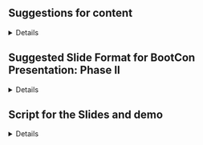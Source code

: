 ## Suggestions for content

<details>

### Version 1
### Organized Flow for BootCon Presentation: Phase II

#### Title: Exploring Web Application Security with Nikto: A Practical Demonstration

---

### Slide 1: Introduction to DVWA
- **Overview**: Introduction to Damn Vulnerable Web Application (DVWA)
- **Purpose**: Explain DVWA as a tool for security training focusing on web vulnerabilities
- **Components Installed**: List Apache, MariaDB, and PHP as prerequisites for DVWA on Kali Linux

---

### Slide 2: Setting Up DVWA on Kali Linux
- **Installation Steps**:
  - Install Apache, MariaDB, PHP
  - Clone DVWA from GitHub
  - Configure MariaDB with `dvwa` database and user
  - Adjust DVWA configuration for database connectivity
- **Initial Access**:
  - Navigate to DVWA in the browser
  - Initialize the database via DVWA setup page

---

### Slide 3: Running a Nikto Scan on DVWA
- **Command Used**: `nikto -h http://localhost/DVWA/`
- **Purpose**: Identify potential security vulnerabilities in the web application
- **Key Findings**:
  - XSS and SQL Injection vulnerabilities
  - Outdated server software and misconfigurations

---

### Slide 4: Analyzing Nikto Scan Results
- **Critical Vulnerabilities**:
  - Potential XSS and SQL Injection points
  - Outdated Apache and PHP versions
  - Misconfigurations and default files presence

---

### Slide 5: Exploiting XSS and SQL Injection
- **XSS Exploit**:
  - Demonstrate how an XSS attack can capture session cookies
  - Use a simple script to showcase cookie theft
- **SQL Injection Exploit**:
  - Illustrate SQL Injection to extract sensitive database information
  - Utilize payloads to manipulate SQL queries and display unauthorized data

---

### Slide 6: Command Injection Demonstration
- **Setup**:
  - Explain the vulnerability setup on DVWA
  - Demonstrate how commands can be injected into the web application
- **Impact**:
  - Show the potential of command injection to execute arbitrary system commands
  - Discuss the consequences of such an attack on system security

---

### Slide 7: Conclusion and Mitigation Strategies
- **Summary of Findings**:
  - Highlight the vulnerabilities discovered and exploited
  - Emphasize the importance of regular security assessments
- **Mitigation Measures**:
  - Suggest security best practices such as sanitization, validation, and secure coding standards
- **Further Steps**:
  - Recommend tools and techniques for ongoing security testing and vulnerability management

---

### Missing Elements and Recommendations:
- **Security Best Practices**:
  - Include more detailed security best practices specific to each type of vulnerability discussed.
- **Advanced Exploitation Techniques**:
  - Consider demonstrating more advanced exploitation techniques for each vulnerability.
- **Tools Integration**:
  - Show how Nikto can be integrated with other security tools for a comprehensive security assessment framework.

This flow ensures a logical progression from setting up the vulnerable application, through conducting and analyzing scans, to exploiting found vulnerabilities and discussing mitigation strategies.

---
### Version 2
### Revised Flow for BootCon Presentation: Phase II

#### Title: "Securing the Web: Hands-On with Nikto and DVWA"

---

### Slide 1: Introduction to Damn Vulnerable Web Application (DVWA)
- **Context**: Explain the role of DVWA in cybersecurity training.
- **Purpose**: To provide a practical environment for learning about web application vulnerabilities.
- **Installation Overview**: Briefly outline the installation components needed for DVWA on Kali Linux (Apache, MariaDB, PHP).

---

### Slide 2: Installing DVWA on Kali Linux
- **Detailed Steps**:
  - Commands for installing Apache, MariaDB, and PHP.
  - Instructions on cloning DVWA from GitHub.
  - Steps to set up the database and configure the web application.
- **Access and Initialization**:
  - Guide on accessing DVWA through the browser and initializing the application settings.

---

### Slide 3: Conducting a Nikto Security Scan
- **Command Explanation**: Describe the use of `nikto -h http://localhost/DVWA/` to initiate the scan.
- **Objectives**: Highlight the aim to uncover prevalent security issues within DVWA.

---

### Slide 4: Nikto Scan Results Overview
- **Key Vulnerabilities Identified**:
  - List critical vulnerabilities such as XSS, SQL Injection, and command injection.
  - Mention outdated components and dangerous configurations detected by Nikto.

---

### Slide 5: Deep Dive into Vulnerability Exploitation
- **XSS Vulnerability**:
  - Step-by-step demonstration of exploiting XSS to hijack sessions and steal cookies.
- **SQL Injection Vulnerability**:
  - Show how SQL Injection can be used to gain unauthorized access to database information.

---

### Slide 6: Demonstrating Command Injection
- **Setup Explanation**:
  - Describe the setup for demonstrating command injection within DVWA.
- **Execution and Impact**:
  - Demonstrate how injected commands can manipulate the server and discuss the potential damages.

---

### Slide 7: Wrapping Up with Mitigation and Best Practices
- **Review of Discoveries**:
  - Summarize the vulnerabilities uncovered and their potential impact.
- **Mitigation Tactics**:
  - Offer detailed recommendations for mitigating the risks associated with each vulnerability.
- **Resource Guidance**:
  - Suggest further readings and tools for attendees to continue their learning and enhance security measures.

---

### Additional Elements to Include:
- **Interactive Demos**:
  - Integrate live demonstrations or interactive elements where participants can engage directly with the presented exploits.
- **Case Studies**:
  - Include real-world case studies where similar vulnerabilities have led to significant security breaches.
- **Q&A Session**:
  - Allocate time for a question and answer session to address specific concerns or clarifications needed by the audience.

This version of the presentation aims to provide a more interactive and engaging experience, encouraging audience participation and deeper understanding of the vulnerabilities and their real-world implications.

</details>

## Suggested Slide Format for BootCon Presentation: Phase II

<details>

### Suggested Slide Format for BootCon Presentation: Phase II

#### Slide 1: Introduction to DVWA
- **Format**: Title and Image
- **Content**:
  - **Title**: "Introduction to Damn Vulnerable Web Application (DVWA)"
  - **Image Description**: A graphical representation of the DVWA logo alongside symbols representing common web vulnerabilities (SQL injection, XSS, etc.).
- **Bullet Points**:
  - Explanation of DVWA as a tool for learning and practicing web application security.
  - Mention its use in educational settings for understanding and mitigating common vulnerabilities.

#### Slide 2: Installing DVWA on Kali Linux
- **Format**: Summary and Bullets
- **Content**:
  - **Summary**: Brief overview of the necessary steps to set up DVWA on a Kali Linux environment.
  - **Bullet Points**:
    - Installation of Apache, MariaDB, and PHP.
    - Cloning DVWA from GitHub and setting directory permissions.
    - Configuring the MariaDB database and integrating it with DVWA.

#### Slide 3: Conducting a Nikto Security Scan
- **Format**: Bullets with Image
- **Content**:
  - **Bullet Points**:
    - Description of initiating a Nikto scan on DVWA.
    - Explanation of the command: `nikto -h http://localhost/DVWA/`.
  - **Image Description**: Screenshot showing the command being entered in a terminal window, symbolizing the start of the scan.

#### Slide 4: Nikto Scan Results Overview
- **Format**: Summary and Bullets
- **Content**:
  - **Summary**: High-level summary of critical vulnerabilities identified during the scan.
  - **Bullet Points**:
    - Types of vulnerabilities discovered (e.g., XSS, SQL Injection, command injection).
    - Mention of outdated components and misconfigurations found.

#### Slide 5: Deep Dive into Vulnerability Exploitation
- **Format**: Bullets with Image
- **Content**:
  - **Bullet Points**:
    - Detailed explanation of exploiting an XSS vulnerability.
    - Steps to demonstrate SQL Injection and its impact.
  - **Image Description**: Diagram showing how SQL Injection alters database queries, leading to unauthorized data access.

#### Slide 6: Demonstrating Command Injection
- **Format**: Bullets with Image
- **Content**:
  - **Bullet Points**:
    - Setup for command injection demonstration.
    - Detailed steps showing how commands are injected and executed.
  - **Image Description**: Illustration of command injection, showing the entry point and the effect on the server.

#### Slide 7: Wrapping Up with Mitigation and Best Practices
- **Format**: Summary and Bullets
- **Content**:
  - **Summary**: Recap of vulnerabilities discussed and their potential impacts.
  - **Bullet Points**:
    - Mitigation strategies for each vulnerability.
    - Suggestions for further resources and tools for security enhancement.

#### Additional Checks and Suggestions for Improvement:
- **Accuracy Check**:
  - Ensure all technical terms and explanations are correct and up-to-date with current security practices.
  - Validate all commands and procedures shown for setting up DVWA and conducting scans are accurate and operational on current versions of Kali Linux.
- **Alignment with BootCon Guide**:
  - Confirm the presentation structure adheres to the guidelines of demonstrating practical security techniques and vulnerabilities.
  - Ensure there is a clear demonstration element in each section as required by the BootCon presentation guide.

- **Suggestions for Changes**:
  - Include a slide dedicated to setting the security context and the importance of ethical hacking.
  - Consider adding a real-time demonstration video clip for one of the vulnerabilities to enhance engagement.
  - Provide QR codes or short links to additional resources or reading materials on the last slide for attendees who wish to learn more.

This structured approach ensures that the presentation is not only informative but also visually engaging and compliant with the educational goals of BootCon.
  
</details>

## Script for the Slides and demo

<details>

### Presentation Script for BootCon: Phase II

---

**Slide 1: Introduction to DVWA**

"Good morning everyone, and welcome to our presentation on web application vulnerabilities using the Damn Vulnerable Web Application, or DVWA, as our guinea pig. DVWA is a playground for security professionals and enthusiasts alike to practice their hacking skills in a controlled and legal environment. Think of it as a digital version of those 'break rooms' where you can smash things legally!"

**Slide 2: Installing DVWA on Kali Linux**

"Let’s start with setting up DVWA on Kali Linux. First, we install Apache, MariaDB, and PHP— the foundation of many web applications. Then, we clone the DVWA repository from GitHub to our web server directory and tweak some permissions. Finally, we configure the database by creating a new one specifically for DVWA and adjusting the configuration file to connect everything together. It’s a bit like setting up a new smartphone, but instead of installing Instagram, we’re setting up a hacker’s paradise."

**Slide 3: Conducting a Nikto Security Scan**

"Once DVWA is up and running, we unleash Nikto—a powerful web server scanner that looks for vulnerabilities like a cyber bloodhound. With a simple command, `nikto -h http://localhost/DVWA/`, we start scanning for issues that could potentially be exploited. It’s like having a digital Sherlock Holmes on your team."

**Slide 4: Nikto Scan Results Overview**

"The results are in, and, unsurprisingly, DVWA is riddled with vulnerabilities. We found issues like Cross-Site Scripting or XSS, SQL Injection, and even Command Injection vulnerabilities. These aren’t just little problems; they’re like leaving your front door wide open with a neon 'Welcome' sign for hackers."

**Slide 5: Deep Dive into Vulnerability Exploitation**

"Let’s dive deeper into these vulnerabilities. Starting with XSS, where malicious scripts get injected into web pages viewed by others. It’s akin to someone slipping a mickey into your drink. Then there’s SQL Injection, which lets attackers manipulate database queries. It’s like convincing the bank teller you’re the bank manager. Lastly, we’ll cover Command Injection, where commands are fed to the server through vulnerable inputs. This is essentially like whispering sweet nothings to the server to make it do your bidding."

**Slide 6: Demonstrating Command Injection**

"In our command injection demonstration, we show how simple inputs, like a deceptive IP address followed by a sneaky command, can reveal sensitive server information. For instance, we input '127.0.0.1; ls' into a supposedly benign form, and voila! It lists directory contents, exposing files that should be secured. It’s like tricking a genie into giving you extra wishes."

**Slide 7: Wrapping Up with Mitigation and Best Practices**

"To wrap things up, let’s talk about how to secure these vulnerabilities. We discuss setting security levels higher, sanitizing inputs, and regularly updating software. Remember, securing a web application doesn’t have to be a Herculean task—it's about making lots of small, smart decisions. And remember, the only good kind of XSS is a former XSS!"

---

### Additional Checks and Suggestions for Improvement:

- **Accuracy Check**: 
  - Verify all technical terms are explained in simple language for non-technical attendees.
  - Ensure that the commands and descriptions accurately reflect current best practices and are feasible on the latest version of Kali Linux.

- **Alignment with BootCon Guide**:
  - Make sure each technical demonstration is clear and effectively shows how to test and secure against the discussed vulnerabilities.
  - Confirm that the presentation flows logically from introduction to conclusion, keeping the audience engaged and informed.

- **Suggestions for Changes**:
  - Perhaps include more interactive elements, like live polls or quizzes, to engage the audience and test their understanding in real-time.
  - Consider using more visuals or diagrams to break down complex vulnerabilities, making them easier for non-technical attendees to grasp.
  - Add a Q&A segment at the end to address any immediate questions and deepen audience engagement. 

This script aims to be informative yet accessible, breaking down complex cybersecurity concepts into relatable analogies and simplified explanations, ensuring it is appropriate for a diverse BootCon audience.
  
</details>
